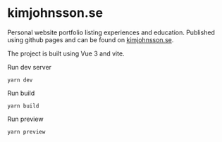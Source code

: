 # kimjohnsson.se

Personal website portfolio listing experiences and education. Published using github pages and can be found on [kimjohnsson.se](https://kimjohnsson.se).

The project is built using Vue 3 and vite.

Run dev server

```
yarn dev
```

Run build

```
yarn build
```

Run preview

```
yarn preview
```
